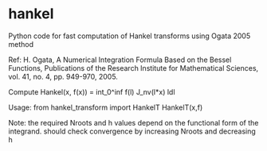 # hankel
Python code for fast computation of Hankel transforms using Ogata 2005 method

Ref:
H. Ogata, A Numerical Integration Formula Based on the Bessel Functions, Publications of the Research Institute for Mathematical Sciences, vol. 41, no. 4, pp. 949-970, 2005.

Compute Hankel(x, f(x)) = int_0^inf  f(l) J_nv(l*x) ldl

Usage: 
from hankel_transform import HankelT
HankelT(x,f)

Note:
the required Nroots and h values depend on the functional form of the integrand. should check convergence by increasing Nroots and decreasing h

